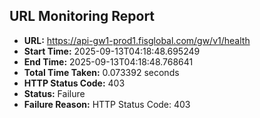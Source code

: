 ## URL Monitoring Report

- **URL:** https://api-gw1-prod1.fisglobal.com/gw/v1/health
- **Start Time:** 2025-09-13T04:18:48.695249
- **End Time:** 2025-09-13T04:18:48.768641
- **Total Time Taken:** 0.073392 seconds
- **HTTP Status Code:** 403
- **Status:** Failure
- **Failure Reason:** HTTP Status Code: 403
